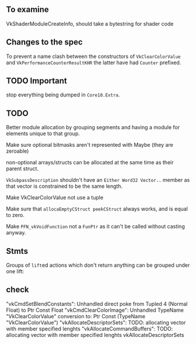 ## To examine

VkShaderModuleCreateInfo, should take a bytestring for shader
code

## Changes to the spec

To prevent a name clash between the constructors of
`VkClearColorValue` and `VkPerformanceCounterResultKHR` the latter have had
`Counter` prefixed.

## TODO Important

stop everything being dumped in `Core10.Extra`.

## TODO

Better module allocation by grouping segments and having a module for elements
unique to that group.

Make sure optional bitmasks aren't represented with Maybe (they are zeroable)

non-optional arrays/structs can be allocated at the same time as their parent
struct.

`VkSubpassDescription` shouldn't have an `Either Word32 Vector..` member as
that vector is constrained to be the same length.

Make VkClearColorValue not use a tuple

Make sure that `allocaEmptyCStruct peekCStruct` always works, and is equal to
zero.

Make `PFN_vkVoidFunction` not a `FunPtr` as it can't be called without casting
anyway.

## Stmts

Groups of `lift`ed actions which don't return anything can be grouped under one lift:

## check
"vkCmdSetBlendConstants": Unhandled direct poke from Tupled 4 (Normal Float) to Ptr Const Float
"vkCmdClearColorImage": Unhandled TypeName "VkClearColorValue" conversion to: Ptr Const (TypeName "VkClearColorValue")
"vkAllocateDescriptorSets": TODO: allocating vector with member specified lenghts
"vkAllocateCommandBuffers": TODO: allocating vector with member specified lenghts
vkAllocateDescriptorSets

